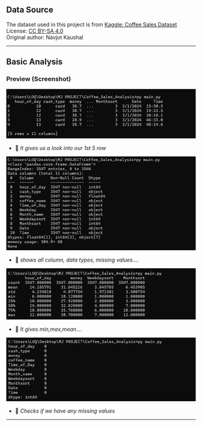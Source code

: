 ## Data Source

The dataset used in this project is from [Kaggle: Coffee Sales Dataset](https://www.kaggle.com/datasets/navjotkaushal/coffee-sales-dataset)  
License: [CC BY-SA 4.0](https://creativecommons.org/licenses/by-sa/4.0/)  
Original author: Navjot Kaushal

---

## Basic Analysis
### Preview (Screenshot)
![Data Head](images/head.png)
- 🔼 *It gives us a look into our 1st 5 row*

![Data info](images/info.png)
- 🔼 *shows all column, data types, missing values....*

![Describe](images/describe.png)
- 🔼 *It gives min,max,mean....*

![Checking Missing values](images/isnull.png)
- 🔼 *Checks if we have any missing values*
---
